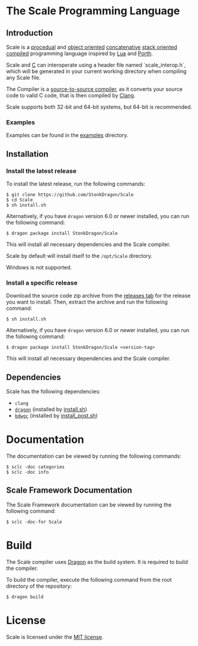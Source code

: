 # The Scale Programming Language
## Introduction
  Scale is a [procedual](https://en.wikipedia.org/wiki/Procedural_programming) and [object oriented](https://en.wikipedia.org/wiki/Object-oriented_programming) [concatenative](https://en.wikipedia.org/wiki/Concatenative_programming) [stack oriented](https://en.wikipedia.org/wiki/Stack-oriented_programming) [compiled](https://en.wikipedia.org/wiki/Compiler) programming language inspired by [Lua](https://www.lua.org/) and [Porth](https://gitlab.com/tsoding/porth).

  Scale and [C](https://en.wikipedia.org/wiki/C_(programming_language)) can interoperate using a header file named `scale_interop.h`, which will be generated in your current working directory when compiling any Scale file.

  The Compiler is a [source-to-source compiler](https://en.wikipedia.org/wiki/Source-to-source_compiler), as it converts your source code to valid C code, that is then compiled by [Clang](https://en.wikipedia.org/wiki/Clang).

  Scale supports both 32-bit and 64-bit systems, but 64-bit is recommended.

### Examples

  Examples can be found in the [examples](./examples) directory.

## Installation
### Install the latest release
To install the latest release, run the following commands:
```shell
$ git clone https://github.com/StonkDragon/Scale
$ cd Scale
$ sh install.sh
```
Alternatively, if you have `dragon` version 6.0 or newer installed, you can run the following command:
```shell
$ dragon package install StonkDragon/Scale
```

This will install all necessary dependencies and the Scale compiler.

Scale by default will install itself to the `/opt/Scale` directory.

Windows is not supported.

### Install a specific release
Download the source code zip archive from the [releases tab](https://github.com/StonkDragon/Scale/releases) for the release you want to install. Then, extract the archive and run the following command:
```shell
$ sh install.sh
```

Alternatively, if you have `dragon` version 6.0 or newer installed, you can run the following command:
```shell
$ dragon package install StonkDragon/Scale <version-tag>
```

This will install all necessary dependencies and the Scale compiler.

## Dependencies
Scale has the following dependencies:

- `clang`
- [`dragon`](https://github.com/StonkDragon/Dragon) (installed by [install.sh](./install.sh))
- [`bdwgc`](https://github.com/ivmai/bdwgc) (installed by [install_post.sh](./install_post.sh))

# Documentation

The documentation can be viewed by running the following commands:
```shell
$ sclc -doc categories
$ sclc -doc info
```

## Scale Framework Documentation

The Scale Framework documentation can be viewed by running the following command:
```shell
$ sclc -doc-for Scale
```

# Build

  The Scale compiler uses [Dragon](https://github.com/StonkDragon/Dragon) as the build system. It is required to build the compiler.

  To build the compiler, execute the following command from the root directory of the repository:

```shell
$ dragon build
```

# License

  Scale is licensed under the [MIT license](./LICENSE).
